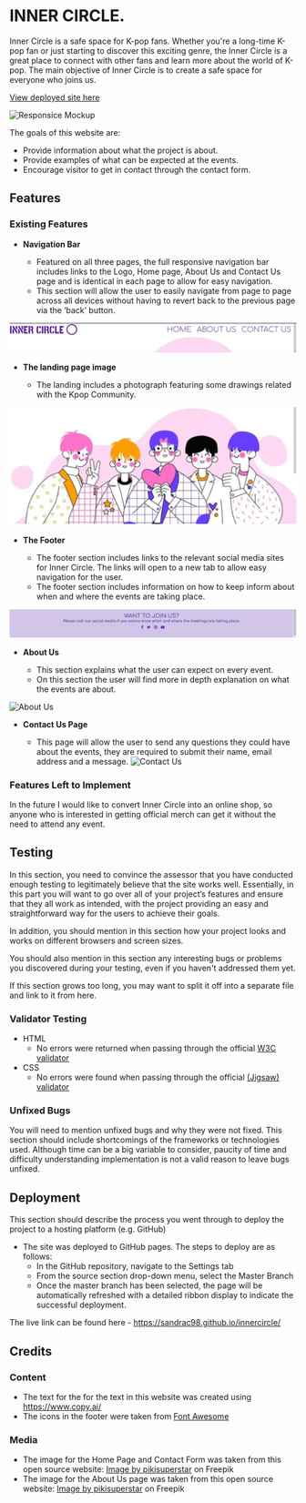 # INNER CIRCLE.

Inner Circle is a safe space for K-pop fans. Whether you're a long-time K-pop fan or just starting to discover this exciting genre, the Inner Circle is a great place to connect with other fans and learn more about the world of K-pop.
The main objective of Inner Circle is to create a safe space for everyone who joins us.

[View deployed site here](https://sandrac98.github.io/innercircle/)

![Responsice Mockup]()

The goals of this website are:
* Provide information about what the project is about.
* Provide examples of what can be expected at the events.
* Encourage visitor to get in contact through the contact form.

## Features 
### Existing Features

- __Navigation Bar__

  - Featured on all three pages, the full responsive navigation bar includes links to the Logo, Home page, About Us and Contact Us page and is identical in each page to allow for easy navigation.
  - This section will allow the user to easily navigate from page to page across all devices without having to revert back to the previous page via the ‘back’ button. 

![Nav Bar](./nav-bar.png)

- __The landing page image__

  - The landing includes a photograph featuring some drawings related with the Kpop Community.

![Landing Page](./home-page.png)

- __The Footer__ 

  - The footer section includes links to the relevant social media sites for Inner Circle. The links will open to a new tab to allow easy navigation for the user. 
  - The footer section includes information on how to keep inform about when and where the events are taking place.

![Footer](./footer.png)

- __About Us__

  - This section explains what the user can expect on every event.
  - On this section the user will find more in depth explanation on what the events are about. 

![About Us]()

- __Contact Us Page__

  - This page will allow the user to send any questions they could have about the events, they are required to submit their name, email address and a message.
![Contact Us]()

### Features Left to Implement

In the future I would like to convert Inner Circle into an online shop, so anyone who is interested in getting official merch can get it without the need to attend any event.

## Testing 

In this section, you need to convince the assessor that you have conducted enough testing to legitimately believe that the site works well. Essentially, in this part you will want to go over all of your project’s features and ensure that they all work as intended, with the project providing an easy and straightforward way for the users to achieve their goals.

In addition, you should mention in this section how your project looks and works on different browsers and screen sizes.

You should also mention in this section any interesting bugs or problems you discovered during your testing, even if you haven't addressed them yet.

If this section grows too long, you may want to split it off into a separate file and link to it from here.


### Validator Testing 

- HTML
  - No errors were returned when passing through the official [W3C validator](https://validator.w3.org/nu/?doc=https%3A%2F%2Fcode-institute-org.github.io%2Flove-running-2.0%2Findex.html)
- CSS
  - No errors were found when passing through the official [(Jigsaw) validator](https://jigsaw.w3.org/css-validator/validator?uri=https%3A%2F%2Fvalidator.w3.org%2Fnu%2F%3Fdoc%3Dhttps%253A%252F%252Fcode-institute-org.github.io%252Flove-running-2.0%252Findex.html&profile=css3svg&usermedium=all&warning=1&vextwarning=&lang=en#css)

### Unfixed Bugs

You will need to mention unfixed bugs and why they were not fixed. This section should include shortcomings of the frameworks or technologies used. Although time can be a big variable to consider, paucity of time and difficulty understanding implementation is not a valid reason to leave bugs unfixed. 

## Deployment

This section should describe the process you went through to deploy the project to a hosting platform (e.g. GitHub) 

- The site was deployed to GitHub pages. The steps to deploy are as follows: 
  - In the GitHub repository, navigate to the Settings tab 
  - From the source section drop-down menu, select the Master Branch
  - Once the master branch has been selected, the page will be automatically refreshed with a detailed ribbon display to indicate the successful deployment. 

The live link can be found here - https://sandrac98.github.io/innercircle/


## Credits 
### Content 

- The text for the for the text in this website was created using https://www.copy.ai/
- The icons in the footer were taken from [Font Awesome](https://fontawesome.com/)

### Media
- The image for the Home Page and Contact Form was taken from this open source website:
<a href="https://www.freepik.com/free-vector/group-k-pop-boys-illustrated_9644919.htm#query=kpop&position=0&from_view=search&track=sph">Image by pikisuperstar</a> on Freepik
- The image for the About Us page was taken from this open source website:
<a href="https://www.freepik.com/free-vector/young-korean-people-doing-finger-heart_9644839.htm#query=kpop&position=34&from_view=author">Image by pikisuperstar</a> on Freepik

